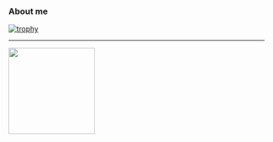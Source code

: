 ### About me

[![trophy](https://github-profile-trophy.vercel.app/?username=werockstar&theme=onedark)](https://github.com/ryo-ma/github-profile-trophy)

---
<div>
  <img height="170" align="left" src="https://github-readme-stats.vercel.app/api?username=werockstar&count_private=true&include_all_commits=true" />
</div>

